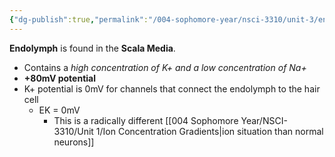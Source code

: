 ```yaml
---
{"dg-publish":true,"permalink":"/004-sophomore-year/nsci-3310/unit-3/endolymph/"}
---
```


**Endolymph** is found in the **Scala Media**.
- Contains a *high concentration of K+ and a low concentration of Na+*
- **+80mV potential**
- K+ potential is 0mV for channels that connect the endolymph to the hair cell
	- EK = 0mV
		- This is a radically different [[004 Sophomore Year/NSCI-3310/Unit 1/Ion Concentration Gradients\|ion situation than normal neurons]]

